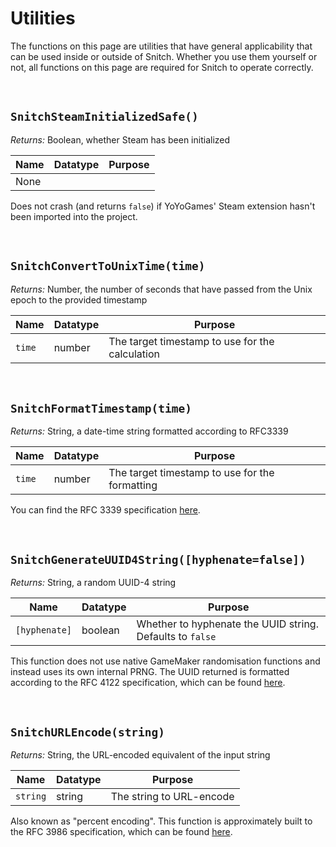 # Utilities

The functions on this page are utilities that have general applicability that can be used inside or outside of Snitch. Whether you use them yourself or not, all functions on this page are required for Snitch to operate correctly.

&nbsp;

## `SnitchSteamInitializedSafe()`

_Returns:_ Boolean, whether Steam has been initialized

|Name|Datatype|Purpose|
|----|--------|-------|
|None|        |       |

Does not crash (and returns `false`) if YoYoGames' Steam extension hasn't been imported into the project.

&nbsp;

## `SnitchConvertToUnixTime(time)`

_Returns:_ Number, the number of seconds that have passed from the Unix epoch to the provided timestamp

|Name  |Datatype|Purpose                                        |
|------|--------|-----------------------------------------------|
|`time`|number  |The target timestamp to use for the calculation|

&nbsp;

## `SnitchFormatTimestamp(time)`

_Returns:_ String, a date-time string formatted according to RFC3339

|Name  |Datatype|Purpose                                       |
|------|--------|----------------------------------------------|
|`time`|number  |The target timestamp to use for the formatting|

You can find the RFC 3339 specification [here](https://www.rfc-editor.org/rfc/rfc3339).

&nbsp;

## `SnitchGenerateUUID4String([hyphenate=false])`

_Returns:_ String, a random UUID-4 string

|Name         |Datatype|Purpose                                                  |
|-------------|--------|---------------------------------------------------------|
|`[hyphenate]`|boolean |Whether to hyphenate the UUID string. Defaults to `false`|

This function does not use native GameMaker randomisation functions and instead uses its own internal PRNG. The UUID returned is formatted according to the RFC 4122 specification, which can be found [here](https://www.cryptosys.net/pki/uuid-rfc4122.html).

&nbsp;

## `SnitchURLEncode(string)`

_Returns:_ String, the URL-encoded equivalent of the input string

|Name    |Datatype|Purpose                 |
|--------|--------|------------------------|
|`string`|string  |The string to URL-encode|

Also known as "percent encoding". This function is approximately built to the RFC 3986 specification, which can be found [here](https://datatracker.ietf.org/doc/html/rfc3986).